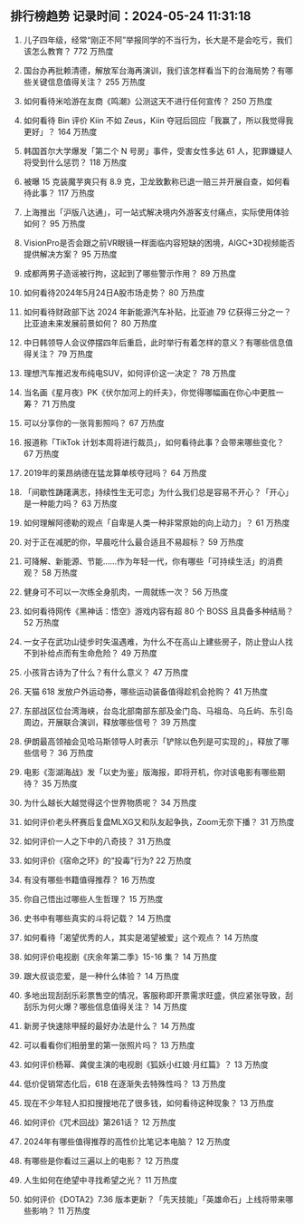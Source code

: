 
## 排行榜趋势 记录时间：2024-05-24 11:31:18
  
  1. 儿子四年级，经常“刚正不阿”举报同学的不当行为，长大是不是会吃亏，我们该怎么教育？ 772 万热度
    
  2. 国台办再批赖清德，解放军台海再演训，我们该怎样看当下的台海局势？有哪些关键信息值得关注？ 255 万热度
    
  3. 如何看待米哈游在友商《鸣潮》公测这天不进行任何宣传？ 250 万热度
    
  4. 如何看待 Bin 评价 Kiin 不如 Zeus，Kiin 夺冠后回应「我赢了，所以我觉得我更好」？ 164 万热度
    
  5. 韩国首尔大学爆发「第二个 N 号房」事件，受害女性多达 61 人，犯罪嫌疑人将受到什么惩罚？ 118 万热度
    
  6. 被曝 15 克装魔芋爽只有 8.9 克，卫龙致歉称已退一赔三并开展自查，如何看待此事？ 117 万热度
    
  7. 上海推出「沪版八达通」，可一站式解决境内外游客支付痛点，实际使用体验如何？ 95 万热度
    
  8. VisionPro是否会跟之前VR眼镜一样面临内容短缺的困境，AIGC+3D视频能否提供解决方案？ 95 万热度
    
  9. 成都两男子造谣被行拘，这起到了哪些警示作用？ 89 万热度
    
  10. 如何看待2024年5月24日A股市场走势？ 80 万热度
    
  11. 如何看待财政部下达 2024 年新能源汽车补贴，比亚迪 79 亿获得三分之一？比亚迪未来发展前景如何？ 80 万热度
    
  12. 中日韩领导人会议停摆四年后重启，此时举行有着怎样的意义？有哪些信息值得关注？ 79 万热度
    
  13. 理想汽车推迟发布纯电SUV，如何评价这一决定？ 78 万热度
    
  14. 当名画《星月夜》PK《伏尔加河上的纤夫》，你觉得哪幅画在你心中更胜一筹？ 71 万热度
    
  15. 可以分享你的一张背影照吗？ 67 万热度
    
  16. 报道称「TikTok 计划本周将进行裁员」，如何看待此事？会带来哪些变化？ 67 万热度
    
  17. 2019年的莱昂纳德在猛龙算单核夺冠吗？ 64 万热度
    
  18. 「间歇性踌躇满志，持续性生无可恋」为什么我们总是容易不开心？「开心」是一种能力吗？ 63 万热度
    
  19. 如何理解阿德勒的观点「自卑是人类一种非常原始的向上动力」？ 61 万热度
    
  20. 对于正在减肥的你，早晨吃什么最合适且不易超标？ 59 万热度
    
  21. 可降解、新能源、节能……作为年轻一代，你有哪些「可持续生活」的消费观？ 58 万热度
    
  22. 健身可不可以一次练全身肌肉，一周就练一次？ 56 万热度
    
  23. 如何看待网传《黑神话：悟空》游戏内容有超 80 个 BOSS 且具备多种结局？ 52 万热度
    
  24. 一女子在武功山徒步时失温遇难，为什么不在高山上建些房子，防止登山人找不到补给点而有生命危险？ 49 万热度
    
  25. 小孩背古诗为了什么？有什么意义？ 47 万热度
    
  26. 天猫 618 发放户外运动券，哪些运动装备值得趁机会抢购？ 41 万热度
    
  27. 东部战区位台湾海峡，台岛北部南部东部及金门岛、马祖岛、乌丘屿、东引岛周边，开展联合演训，释放哪些信号？ 39 万热度
    
  28. 伊朗最高领袖会见哈马斯领导人时表示「铲除以色列是可实现的」，释放了哪些信号？ 36 万热度
    
  29. 电影《澎湖海战》发「以史为鉴」版海报，即将开机，你对该电影有哪些期待？ 35 万热度
    
  30. 为什么越长大越觉得这个世界物质呢？ 34 万热度
    
  31. 如何评价老头杯赛后复盘MLXG又和队友起争执，Zoom无奈下播？ 31 万热度
    
  32. 如何评价一人之下中的八奇技？ 31 万热度
    
  33. 如何评价《宿命之环》的“投毒”行为? 22 万热度
    
  34. 有没有哪些书籍值得推荐？ 16 万热度
    
  35. 你自己悟出过哪些人生哲理？ 15 万热度
    
  36. 史书中有哪些真实的斗将记载？ 14 万热度
    
  37. 如何看待「渴望优秀的人，其实是渴望被爱」这个观点？ 14 万热度
    
  38. 如何评价电视剧《庆余年第二季》15-16 集？ 14 万热度
    
  39. 跟大叔谈恋爱，是一种什么体验？ 14 万热度
    
  40. 多地出现刮刮乐彩票售空的情况，客服称即开票需求旺盛，供应紧张导致，刮刮乐为何火爆？哪些信息值得关注？ 14 万热度
    
  41. 新房子快速除甲醛的最好办法是什么？ 14 万热度
    
  42. 可以看看你们相册里的第一张照片吗？ 13 万热度
    
  43. 如何评价杨幂、龚俊主演的电视剧《狐妖小红娘·月红篇》？ 13 万热度
    
  44. 低价促销常态化后，618 在逐渐失去特殊性吗？ 13 万热度
    
  45. 现在不少年轻人扣扣搜搜地花了很多钱，如何看待这种现象？ 13 万热度
    
  46. 如何评价《咒术回战》第261话？ 12 万热度
    
  47. 2024年有哪些值得推荐的高性价比笔记本电脑？ 12 万热度
    
  48. 有哪些是你看过三遍以上的电影？ 12 万热度
    
  49. 人生如何在绝望中寻找希望之光？ 11 万热度
    
  50. 如何评价《DOTA2》7.36 版本更新？「先天技能」「英雄命石」上线将带来哪些影响？ 11 万热度
    